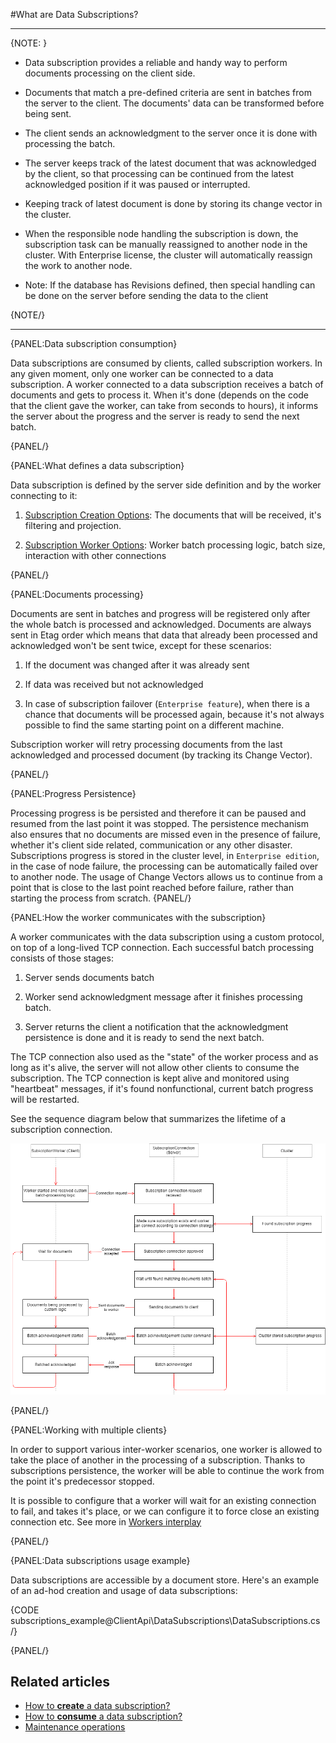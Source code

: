 ﻿#What are Data Subscriptions?

---

{NOTE: }

* Data subscription provides a reliable and handy way to perform documents processing on the client side.  

* Documents that match a pre-defined criteria are sent in batches from the server to the client. 
  The documents' data can be transformed before being sent. 

* The client sends an acknowledgment to the server once it is done with processing the batch.
   
* The server keeps track of the latest document that was acknowledged by the client,
  so that processing can be continued from the latest acknowledged position if it was paused or interrupted.
  
* Keeping track of latest document is done by storing its change vector in the cluster.
  
* When the responsible node handling the subscription is down, the subscription task can be manually reassigned to another node in the cluster.
  With Enterprise license, the cluster will automatically reassign the work to another node.

* Note: If the database has Revisions defined, then special handling can be done on the server before sending the data to the client

{NOTE/}

---

{PANEL:Data subscription consumption}

Data subscriptions are consumed by clients, called subscription workers. In any given moment, only one worker can be connected to a data subscription. 
A worker connected to a data subscription receives a batch of documents and gets to process it. 
When it's done (depends on the code that the client gave the worker, can take from seconds to hours), 
it informs the server about the progress and the server is ready to send the next batch.

{PANEL/}

{PANEL:What defines a data subscription}

Data subscription is defined by the server side definition and by the worker connecting to it:

1. [Subscription Creation Options](../../client-api/data-subscriptions/subscription-creation/api-overview#subscriptioncreationoptions): The documents that will be received, it's filtering and projection.

2. [Subscription Worker Options](../../client-api/data-subscriptions/subscription-consumption/api-overview#subscriptionworkeroptions): Worker batch processing logic, batch size, interaction with other connections

{PANEL/}

{PANEL:Documents processing}

Documents are sent in batches and progress will be registered only after the whole batch is processed and acknowledged. 
Documents are always sent in Etag order which means that data that already been processed and 
acknowledged won't be sent twice, except for these scenarios:

1. If the document was changed after it was already sent

2. If data was received but not acknowledged

3. In case of subscription failover (`Enterprise feature`), when there is a chance that documents will be processed again, because it's not always possible to find the same starting point on a different machine.

Subscription worker will retry processing documents from the last acknowledged and processed document (by tracking its Change Vector).

{PANEL/}

{PANEL:Progress Persistence}

Processing progress is be persisted and therefore it can be paused and resumed from the last point it was stopped. 
The persistence mechanism also ensures that no documents are missed even in the presence of failure, whether it's client side related, 
communication or any other disaster. 
Subscriptions progress is stored in the cluster level, in `Enterprise edition`, in the case of node failure, 
the processing can be automatically failed over to another node.
The usage of Change Vectors allows us to continue from a point that is close to the last point reached before failure, rather than starting the process 
from scratch.
{PANEL/}

{PANEL:How the worker communicates with the subscription}

A worker communicates with the data subscription using a custom protocol, on top of a long-lived TCP connection. Each successful batch processing consists of those stages:

1. Server sends documents batch

2. Worker send acknowledgment message after it finishes processing batch.

3. Server returns the client a notification that the acknowledgment persistence is done and it is ready to send the next batch.

The TCP connection also used as the "state" of the worker process and as long as it's alive, 
the server will not allow other clients to consume the subscription. 
The TCP connection is kept alive and monitored using "heartbeat" messages, if it's found nonfunctional, current batch progress will be restarted.

See the sequence diagram below that summarizes the lifetime of a subscription connection.

![Subscription document processing](images\SubscriptionsDocumentProcessing.png)

{PANEL/}

{PANEL:Working with multiple clients}

In order to support various inter-worker scenarios, one worker is allowed to take the place of another in the processing of a subscription. 
Thanks to subscriptions persistence, the worker will be able to continue the work from the point it's predecessor stopped. 

It is possible to configure that a worker will wait for an existing connection to fail, 
and takes it's place, or we can configure it to force close an existing connection etc. See more in [Workers interplay](../../client-api/data-subscriptions/subscription-consumption/how-to-consume-data-subscription#workers-interplay)

{PANEL/}

{PANEL:Data subscriptions usage example}

Data subscriptions are accessible by a document store. Here's an example of an ad-hod creation and usage of data subscriptions:

{CODE subscriptions_example@ClientApi\DataSubscriptions\DataSubscriptions.cs /}

{PANEL/}

## Related articles

- [How to **create** a data subscription?](../../client-api/data-subscriptions/subscription-creation/how-to-create-data-subscription)
- [How to **consume** a data subscription?](../../client-api/data-subscriptions/subscription-consumption/how-to-consume-data-subscription)
- [Maintenance operations](../../client-api/data-subscriptions/advanced-topics/maintenance-operations)
